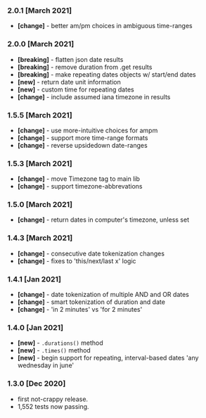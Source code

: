 
<!-- #### [Unreleased] 

-->
### 2.0.1 [March 2021]
- **[change]** - better am/pm choices in ambiguous time-ranges

### 2.0.0 [March 2021]
- **[breaking]** - flatten json date results
- **[breaking]** - remove duration from .get results
- **[breaking]** - make repeating dates objects w/ start/end dates
- **[new]** - return date unit information
- **[new]** - custom time for repeating dates
- **[change]** - include assumed iana timezone in results

### 1.5.5 [March 2021]
- **[change]** -  use more-intuitive choices for ampm 
- **[change]** -  support more time-range formats
- **[change]** -  reverse upsidedown date-ranges
  
### 1.5.3 [March 2021]
- **[change]** - move Timezone tag to main lib
- **[change]** - support timezone-abbrevations

### 1.5.0 [March 2021]
- **[change]** - return dates in computer's timezone, unless set
  
### 1.4.3 [March 2021]
- **[change]** - consecutive date tokenization changes
- **[change]** - fixes to 'this/next/last x'  logic

### 1.4.1 [Jan 2021]
- **[change]** - date tokenization of multiple AND and OR dates
- **[change]** - smart tokenization of duration and date
- **[change]** - 'in 2 minutes' vs 'for 2 minutes'

### 1.4.0 [Jan 2021]
- **[new]** - `.durations()` method
- **[new]** - `.times()` method
- **[new]** - begin support for repeating, interval-based dates 'any wednesday in june'

### 1.3.0 [Dec 2020]
 - first not-crappy release.
 - 1,552 tests now passing.